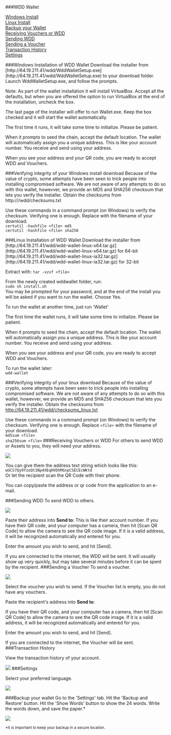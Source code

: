 <a name="TOC">
###WDD Wallet

[Windows Install](#WinInstall)   
[Linux Install](#LinuxInstal)   
[Backup your Wallet](#Backup)    
[Receiving Vouchers or WDD](#Receiving)  
[Sending WDD](#SendWDD)  
[Sending a Voucher](#SendVoucher)  
[Transaction History](#History)  
[Settings](#Settings)  




<a name="WinInstall">
###Windows Installation of WDD Wallet
Download the installer from [http://64.19.211.41/wdd/WddWalletSetup.exe](http://64.19.211.41/wdd/WddWalletSetup.exe) to your download folder.
Launch WddWalletSetup.exe, and follow the prompts. 

Note: As part of the wallet installation it will install VirtualBox.  Accept all the defaults, but when you are offered the option to run VirtualBox at the end of the installation, uncheck the box. 

The last page of the installer will offer to run Wallet.exe.  Keep the box checked and it will start the wallet automatically.

The first time it runs, it will take some time to initialize.  Please be patient.  

When it prompts to seed the chain, accept the default location.  The wallet will automatically assign you a unique address.  This is like your account number.  You receive and send using your address.

When you see your address and your QR code, you are ready to accept WDD and Vouchers.

###Verifying integrity of your Windows install download
Because of the value of crypto, some attempts have been seen to trick people into installing compromised software.  We are not aware of any attempts to do so with this wallet, howevver, we provide an MD5 and SHA256 checksum that lets you verify the installer.  Obtain the checksums from http://<domain>/wdd/checksums.txt

Use these commands in a command prompt (on Windows) to verify the checksum.  Verifying one is enough.
Replace <file> with the filename of your download.  
```certutil -hashfile <file> md5```  
```certutil -hashfile <file> sha256```

<a name="LinuxInstall">
###Linux Installation of WDD Wallet
Download the installer from  
[http://64.19.211.41/wdd/wdd-wallet-linux-x64.tar.gz](http://64.19.211.41/wdd/wdd-wallet-linux-x64.tar.gz) for 64-bit  
[http://64.19.211.41/wdd/wdd-wallet-linux-ia32.tar.gz](http://64.19.211.41/wdd/wdd-wallet-linux-ia32.tar.gz) for 32-bit  

Extract with:
```tar -xzvf <file>```  

From the newly created wddwallet folder, run:  
```sudo sh install.sh```  
You may be prompted for your password, and at the end of the install you will be asked if you want to run the wallet.  Choose Yes.

To run the wallet at another time, just run 'Wallet'

The first time the wallet runs, it will take some time to initialize.  Please be patient.  

When it prompts to seed the chain, accept the default location.  The wallet will automatically assign you a unique address.  This is like your account number.  You receive and send using your address.

When you see your address and your QR code, you are ready to accept WDD and Vouchers.

To run the wallet later:  
```wdd-wallet```

###Verifying integrity of your linux download
Because of the value of crypto, some attempts have been seen to trick people into installing compromised software.  We are not aware of any attempts to do so with this wallet, howevver, we provide an MD5 and SHA256 checksum that lets you verify the installer.  Obtain the checksums from 
http://64.19.211.41/wdd/checksums_linux.txt

Use these commands in a command prompt (on Windows) to verify the checksum.  Verifying one is enough.
Replace ```<file>``` with the filename of your download.  
```md5sum <file>```  
```sha256sum <file>```
<a name="Receiving">
###Receiving Vouchers or WDD
For others to send WDD or Assets to you, they will need your address.  

<a href="" target="_blank"><img src="Receiving.png"/></a>


You can give them the address text string which looks like this:   
`wUCS7Qy9YzoQt1Np4XEqHVDhMGnpCSECEcWKtd`  
Or let the recipient scan the QR Code with their phone.  

You can copy/paste the address or qr code from the application to an e-mail.  

<a name="SendWDD">
###Sending WDD
To send WDD to others.  

<a href="" target="_blank"><img src="SendWDD.png"/></a>

Paste their address into __Send to__:   This is like their account number.  If you have their QR code, and your computer has a camera, then hit [Scan QR Code] to allow the camera to see the QR code image.  If it is a valid address, it will be recognized automatically and entered for you.

Enter the amount you wish to send, and hit [Send].

If you are connected to the internet, the WDD will be sent.  It will usually show up very quickly, but may take several minutes before it can be spent by the recipient.
<a name="SendVoucher">
###Sending a Voucher
To send a voucher.  

<a href="" target="_blank"><img src="SendVoucher.png"/></a>

Select the voucher you wish to send.  If the Voucher list is empty, you do not have any vouchers.

Paste the recipient's address into __Send to__:  

If you have their QR code, and your computer has a camera, then hit [Scan QR Code] to allow the camera to see the QR code image.  If it is a valid address, it will be recognized automatically and entered for you.

Enter the amount you wish to send, and hit [Send].

If you are connected to the internet, the Voucher will be sent.
<a name="History">
###Transaction History

View the transaction history of your account.

<a href="" target="_blank"><img src="History.png"/></a>
<a name="Settings">
###Settings

Select your preferred language.

<a href="" target="_blank"><img src="Settings.png"/></a>

<a name="Backup">
###Backup your wallet
Go to the 'Settings' tab.  
Hit the 'Backup and Restore' button.  
Hit the 'Show Words' button to show the 24 words.  
Write the words down, and save the paper.*  

<a href="" target="_blank"><img src="Backup.png"/></a>

<small>*It is important to keep your backup in a secure location.</small>

